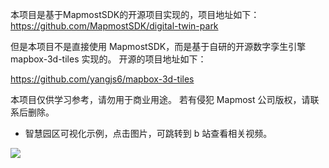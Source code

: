 

本项目是基于MapmostSDK的开源项目实现的，项目地址如下：
 https://github.com/MapmostSDK/digital-twin-park

但是本项目不是直接使用 MapmostSDK，而是基于自研的开源数字孪生引擎 mapbox-3d-tiles 实现的。
开源的项目地址如下：

https://github.com/yangjs6/mapbox-3d-tiles

本项目仅供学习参考，请勿用于商业用途。
若有侵犯 Mapmost 公司版权，请联系后删除。




- 智慧园区可视化示例，点击图片，可跳转到 b 站查看相关视频。

[![](https://i0.hdslb.com/bfs/archive/07584eec5dc3772edd20cff624103da41e160f40.jpg@672w_378h_1c.webp)](https://www.bilibili.com/video/BV1L3tUz7E73)

